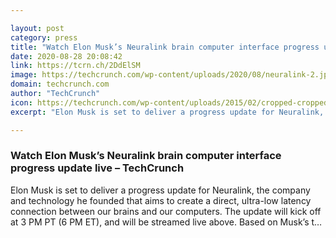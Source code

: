 ```yaml
---

layout: post
category: press
title: "Watch Elon Musk’s Neuralink brain computer interface progress update live"
date: 2020-08-28 20:08:42
link: https://tcrn.ch/2DdElSM
image: https://techcrunch.com/wp-content/uploads/2020/08/neuralink-2.jpg?w=600
domain: techcrunch.com
author: "TechCrunch"
icon: https://techcrunch.com/wp-content/uploads/2015/02/cropped-cropped-favicon-gradient.png?w=180
excerpt: "Elon Musk is set to deliver a progress update for Neuralink, the company and technology he founded that aims to create a direct, ultra-low latency connection between our brains and our computers. The update will kick off at 3 PM PT (6 PM ET), and will be streamed live above. Based on Musk’s t…"

---
```


### Watch Elon Musk’s Neuralink brain computer interface progress update live – TechCrunch

Elon Musk is set to deliver a progress update for Neuralink, the company and technology he founded that aims to create a direct, ultra-low latency connection between our brains and our computers. The update will kick off at 3 PM PT (6 PM ET), and will be streamed live above. Based on Musk’s t…